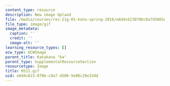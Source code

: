 ```yaml
---
content_type: resource
description: New image Uplaod
file: /media/courses/res-21g-01-kana-spring-2010/e6d4c623070bc8a7d5065e80c29e33dd_0511.gif
file_type: image/gif
image_metadata:
  caption: ''
  credit: ''
  image-alt: ''
learning_resource_types: []
ocw_type: OCWImage
parent_title: Katakana "ka"
parent_type: SupplementalResourceSection
resourcetype: Image
title: 0511.gif
uid: e6d4c623-070b-c8a7-d506-5e80c29e33dd
---
```

